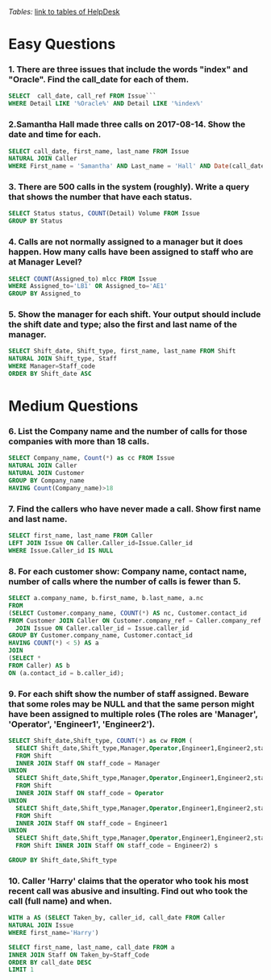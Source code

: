 *Tables:* [link to tables of HelpDesk](https://sqlzoo.net/wiki/Helpdesk_Hard_Questions)

# Easy Questions

### 1. There are three issues that include the words "index" and "Oracle". Find the call_date for each of them.

```sql
SELECT  call_date, call_ref FROM Issue```
WHERE Detail LIKE '%Oracle%' AND Detail LIKE '%index%'
```

### 2.Samantha Hall made three calls on 2017-08-14. Show the date and time for each.

```sql
SELECT call_date, first_name, last_name FROM Issue
NATURAL JOIN Caller
WHERE First_name = 'Samantha' AND Last_name = 'Hall' AND Date(call_date) = '2017-08-14'
```

### 3. There are 500 calls in the system (roughly). Write a query that shows the number that have each status.


```sql
SELECT Status status, COUNT(Detail) Volume FROM Issue
GROUP BY Status
```


### 4. Calls are not normally assigned to a manager but it does happen. How many calls have been assigned to staff who are at Manager Level?


```sql
SELECT COUNT(Assigned_to) mlcc FROM Issue
WHERE Assigned_to='LB1' OR Assigned_to='AE1'
GROUP BY Assigned_to
```

### 5. Show the manager for each shift. Your output should include the shift date and type; also the first and last name of the manager.

```sql
SELECT Shift_date, Shift_type, first_name, last_name FROM Shift
NATURAL JOIN Shift_type, Staff
WHERE Manager=Staff_code
ORDER BY Shift_date ASC
```

# Medium Questions

### 6. List the Company name and the number of calls for those companies with more than 18 calls.

```sql
SELECT Company_name, Count(*) as cc FROM Issue
NATURAL JOIN Caller
NATURAL JOIN Customer
GROUP BY Company_name
HAVING Count(Company_name)>18
```

### 7. Find the callers who have never made a call. Show first name and last name.

```sql
SELECT first_name, last_name FROM Caller
LEFT JOIN Issue ON Caller.Caller_id=Issue.Caller_id
WHERE Issue.Caller_id IS NULL
```

### 8. For each customer show: Company name, contact name, number of calls where the number of calls is fewer than 5.

```sql
SELECT a.company_name, b.first_name, b.last_name, a.nc
FROM
(SELECT Customer.company_name, COUNT(*) AS nc, Customer.contact_id
FROM Customer JOIN Caller ON Customer.company_ref = Caller.company_ref
  JOIN Issue ON Caller.caller_id = Issue.caller_id
GROUP BY Customer.company_name, Customer.contact_id
HAVING COUNT(*) < 5) AS a
JOIN
(SELECT *
FROM Caller) AS b
ON (a.contact_id = b.caller_id);
```

### 9. For each shift show the number of staff assigned. Beware that some roles may be NULL and that the same person might have been assigned to multiple roles (The roles are 'Manager', 'Operator', 'Engineer1', 'Engineer2').

```sql
SELECT Shift_date,Shift_type, COUNT(*) as cw FROM (
  SELECT Shift_date,Shift_type,Manager,Operator,Engineer1,Engineer2,staff_code 
  FROM Shift 
  INNER JOIN Staff ON staff_code = Manager
UNION
  SELECT Shift_date,Shift_type,Manager,Operator,Engineer1,Engineer2,staff_code 
  FROM Shift 
  INNER JOIN Staff ON staff_code = Operator
UNION
  SELECT Shift_date,Shift_type,Manager,Operator,Engineer1,Engineer2,staff_code 
  FROM Shift 
  INNER JOIN Staff ON staff_code = Engineer1
UNION
  SELECT Shift_date,Shift_type,Manager,Operator,Engineer1,Engineer2,staff_code 
  FROM Shift INNER JOIN Staff ON staff_code = Engineer2) s

GROUP BY Shift_date,Shift_type
```

### 10. Caller 'Harry' claims that the operator who took his most recent call was abusive and insulting. Find out who took the call (full name) and when.
```sql
WITH a AS (SELECT Taken_by, caller_id, call_date FROM Caller
NATURAL JOIN Issue
WHERE first_name='Harry')

SELECT first_name, last_name, call_date FROM a
INNER JOIN Staff ON Taken_by=Staff_Code
ORDER BY call_date DESC
LIMIT 1
```
